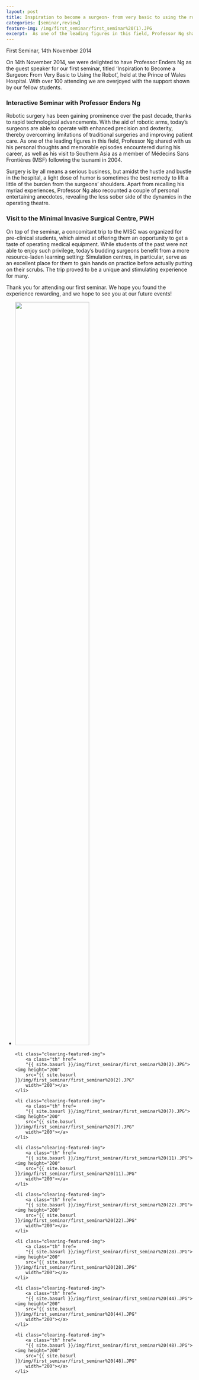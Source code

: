 ```yaml
---
layout: post
title: Inspiration to become a surgeon- from very basic to using the robot
categories: [seminar,review]
feature-img: /img/first_seminar/first_seminar%20(1).JPG
excerpt:  As one of the leading figures in this field, Professor Ng shared with us his personal thoughts and memorable episodes encountered during his career, as well as his visit to Southern Asia as a member of Médecins Sans Frontières (MSF) following the tsunami in 2004...
---
```


First Seminar, 14th November 2014

On 14th November 2014, we were delighted to have
Professor Enders Ng as the guest speaker for our first
seminar, titled ‘Inspiration to Become a Surgeon: From Very
Basic to Using the Robot’, held at the Prince of Wales
Hospital. With over 100 attending we are overjoyed with the
support shown by our fellow students.

### Interactive Seminar with Professor Enders Ng

Robotic surgery has been gaining prominence over the
past decade, thanks to rapid technological advancements.
With the aid of robotic arms, today’s surgeons are able to
operate with enhanced precision and dexterity, thereby
overcoming limitations of traditional surgeries and
improving patient care. As one of the leading figures in
this field, Professor Ng shared with us his personal
thoughts and memorable episodes encountered during his
career, as well as his visit to Southern Asia as a member
of Médecins Sans Frontières (MSF) following the tsunami in
2004.

Surgery is by all means a serious business, but amidst
the hustle and bustle in the hospital, a light dose of
humor is sometimes the best remedy to lift a little of the
burden from the surgeons’ shoulders. Apart from recalling
his myriad experiences, Professor Ng also recounted a
couple of personal entertaining anecdotes, revealing the
less sober side of the dynamics in the operating
theatre.

	
### Visit to the Minimal Invasive Surgical Centre, PWH

On top of the seminar, a concomitant trip to the MISC
was organized for pre-clinical students, which aimed at
offering them an opportunity to get a taste of operating
medical equipment. While students of the past were not able
to enjoy such privilege, today’s budding surgeons benefit
from a more resource-laden learning setting: Simulation
centres, in particular, serve as an excellent place for
them to gain hands on practice before actually putting on
their scrubs. The trip proved to be a unique and
stimulating experience for many.

Thank you for attending our first seminar. We hope you
found the experience rewarding, and we hope to see you at
our future events!

<ul class="clearing-thumbs clearing-feature" data-clearing=
"">
	<li class="clearing-featured-img">
		<a class="th" href=
		"{{ site.basurl }}/img/first_seminar/first_seminar%20(1).JPG"><img height="2000"
		src="{{ site.basurl }}/img/first_seminar/first_seminar%20(1).JPG"
		width="200"></a>
	</li>

	<li class="clearing-featured-img">
		<a class="th" href=
		"{{ site.basurl }}/img/first_seminar/first_seminar%20(2).JPG"><img height="200"
		src="{{ site.basurl }}/img/first_seminar/first_seminar%20(2).JPG"
		width="200"></a>
	</li>

	<li class="clearing-featured-img">
		<a class="th" href=
		"{{ site.basurl }}/img/first_seminar/first_seminar%20(7).JPG"><img height="200"
		src="{{ site.basurl }}/img/first_seminar/first_seminar%20(7).JPG"
		width="200"></a>
	</li>

	<li class="clearing-featured-img">
		<a class="th" href=
		"{{ site.basurl }}/img/first_seminar/first_seminar%20(11).JPG"><img height="200"
		src="{{ site.basurl }}/img/first_seminar/first_seminar%20(11).JPG"
		width="200"></a>
	</li>

	<li class="clearing-featured-img">
		<a class="th" href=
		"{{ site.basurl }}/img/first_seminar/first_seminar%20(22).JPG"><img height="200"
		src="{{ site.basurl }}/img/first_seminar/first_seminar%20(22).JPG"
		width="200"></a>
	</li>

	<li class="clearing-featured-img">
		<a class="th" href=
		"{{ site.basurl }}/img/first_seminar/first_seminar%20(28).JPG"><img height="200"
		src="{{ site.basurl }}/img/first_seminar/first_seminar%20(28).JPG"
		width="200"></a>
	</li>

	<li class="clearing-featured-img">
		<a class="th" href=
		"{{ site.basurl }}/img/first_seminar/first_seminar%20(44).JPG"><img height="200"
		src="{{ site.basurl }}/img/first_seminar/first_seminar%20(44).JPG"
		width="200"></a>
	</li>

	<li class="clearing-featured-img">
		<a class="th" href=
		"{{ site.basurl }}/img/first_seminar/first_seminar%20(48).JPG"><img height="200"
		src="{{ site.basurl }}/img/first_seminar/first_seminar%20(48).JPG"
		width="200"></a>
	</li>
</ul>